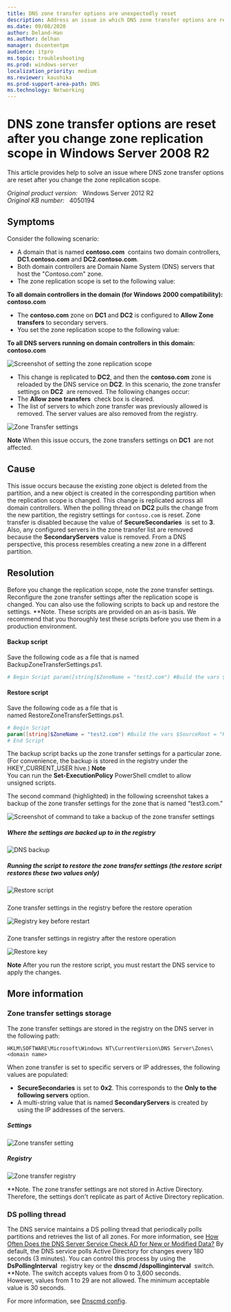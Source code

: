 ```yaml
---
title: DNS zone transfer options are unexpectedly reset
description: Address an issue in which DNS zone transfer options are reset after you change the zone replication scope.
ms.date: 09/08/2020
author: Deland-Han
ms.author: delhan
manager: dscontentpm
audience: itpro
ms.topic: troubleshooting
ms.prod: windows-server
localization_priority: medium
ms.reviewer: kaushika
ms.prod-support-area-path: DNS
ms.technology: Networking
---
```

# DNS zone transfer options are reset after you change zone replication scope in Windows Server 2008 R2

This article provides help to solve an issue where DNS zone transfer options are reset after you change the zone replication scope.

_Original product version:_ &nbsp; Windows Server 2012 R2  
_Original KB number:_ &nbsp; 4050194

## Symptoms

Consider the following scenario:
- A domain that is named **contoso.com**  contains two domain controllers, **DC1.contoso.com** and **DC2.contoso.com**.
- Both domain controllers are Domain Name System (DNS) servers that host the "Contoso.com" zone.
- The zone replication scope is set to the following value:

**To all domain controllers in the domain (for Windows 2000 compatibility): contoso.com**  
- The **contoso.com** zone on **DC1** and **DC2** is configured to **Allow Zone transfers** to secondary servers.
- You set the zone replication scope to the following value:

**To all DNS servers running on domain controllers in this domain: contoso.com**

![Screenshot of setting the zone replication scope](./media/dns-zone-transfer-options-reset/set-zone-replication-scope.png)

- This change is replicated to **DC2**, and then the **contoso.com** zone is reloaded by the DNS service on **DC2**.
 In this scenario, the zone transfer settings on **DC2**  are removed. The following changes occur: 
- The **Allow zone transfers**  check box is cleared.
- The list of servers to which zone transfer was previously allowed is removed. The server values are also removed from the registry.

![Zone Transfer settings](./media/dns-zone-transfer-options-reset/allow-zone-transfers-server-removed.png)

**Note** When this issue occurs, the zone transfers settings on **DC1**  are not affected.

## Cause

This issue occurs because the existing zone object is deleted from the partition, and a new object is created in the corresponding partition when the replication scope is changed. This change is replicated across all domain controllers. 
 When the polling thread on **DC2** pulls the change from the new partition, the registry settings for `contoso.com` is reset. Zone transfer is disabled because the value of **SecureSecondaries**  is set to **3**. Also, any configured servers in the zone transfer list are removed because the **SecondaryServers** value is removed. From a DNS perspective, this process resembles creating a new zone in a different partition. 

## Resolution

Before you change the replication scope, note the zone transfer settings. Reconfigure the zone transfer settings after the replication scope is changed.
 You can also use the following scripts to back up and restore the settings. 
 **Note. These scripts are provided on an as-is basis. We recommend that you thoroughly test these scripts before you use them in a production environment. 

#### Backup script

Save the following code as a file that is named BackupZoneTransferSettings.ps1. 

```powershell
# Begin Script param([string]$ZoneName = "test2.com") #Build the vars $TargetRoot = "HKCU:\DNSZoneConfigMigration\" $TargetKeyPath = $TargetRoot $SourceRoot = "HKLM:\Software\Microsoft\Windows Nt\CurrentVersion\DNS Server\Zones\" $SourceKeyPath = $SourceRoot + $ZoneName #Copy the Item #Check for the presence of the item Get-Item HKCU:\DNSZoneConfigMigration -ErrorAction SilentlyContinue >$null if($?) { "DNSZoneConfigMigration key present already!" } else { New-Item -Path HKCU:\DNSZoneConfigMigration -ErrorAction SilentlyContinue >$null } if($?) { Copy-Item -Path $SourceKeyPath -Destination $TargetKeyPath -ErrorAction SilentlyContinue >$null if($?) { "Key backed up in registry (Current User Hive) successfully!" } else { "Key Backup Failed.Error Code is " + $Error[0].Exception.Message } } else { "Unable to Create Backup Key.Error code is " + + $Error[0].Exception.Message + ".Exiting" } # End Script
```

#### Restore script

Save the following code as a file that is named RestoreZoneTransferSettings.ps1. 

```powershell
# Begin Script
param([string]$ZoneName = "test2.com") #Build the vars $SourceRoot = "HKCU:\DNSZoneConfigMigration\" $SourceKeyPath = $SourceRoot + $ZoneName $DestinationRoot = "HKLM:\Software\Microsoft\Windows Nt\CurrentVersion\DNS Server\Zones\" $DestinationKeyPath = $DestinationRoot + $ZoneName #Copy the ItemProperty Values Copy-ItemProperty -Path $SourceKeyPath -Destination $DestinationKeyPath -Name "SecureSecondaries" -ErrorAction SilentlyContinue >$null if($?) { "SecureSecondaries Value Successfully Restored for " + $ZoneName Copy-ItemProperty -Path $SourceKeyPath -Destination $DestinationKeyPath -Name "SecondaryServers" -ErrorAction SilentlyContinue >$null if($?) { "SecondaryServers Value Successfully Restored for " + $ZoneName "Restore Successful! Deleting the backup" Remove-Item -Path $SourceKeyPath if(-Not $?) { "Unable to Delete Backup Key. Delete Manually. Error :" + $Error[0].Exception.Message } } else { "Failed to restore SecondaryServers value. " + $Error[0].Exception.Message } } else { "Failed to restore SecureSecondaries value. " + $Error[0].Exception.Message }
# End Script
```

The backup script backs up the zone transfer settings for a particular zone. (For convenience, the backup is stored in the registry under the HKEY_CURRENT_USER hive.) 
 **Note**  
 You can run the **Set-ExecutionPolicy** PowerShell cmdlet to allow unsigned scripts. 

The second command (highlighted) in the following screenshot takes a backup of the zone transfer settings for the zone that is named "test3.com."

![Screenshot of command to take a backup of the zone transfer settings](./media/dns-zone-transfer-options-reset/command-to-backup-zone-transfer-setting.png)

##### Where the settings are backed up to in the registry

![DNS backup](./media/dns-zone-transfer-options-reset/settings-backed-up-in-resgitry.png)

##### Running the script to restore the zone transfer settings (the restore script restores these two values only)

![Restore script](./media/dns-zone-transfer-options-reset/script-to-restore-zone-transfer-setting.png)

##### 
Zone transfer settings in the registry before the restore operation 

![Registry key before restart](./media/dns-zone-transfer-options-reset/settings-in-registry-before-restore.png)

##### 
Zone transfer settings in registry after the restore operation 

![Restore key](./media/dns-zone-transfer-options-reset/settings-in-registry-after-restore.png)

**Note** After you run the restore script, you must restart the DNS service to apply the changes.

## More information

### Zone transfer settings storage

The zone transfer settings are stored in the registry on the DNS server in the following path:

`HKLM\SOFTWARE\Microsoft\Windows NT\CurrentVersion\DNS Server\Zones\<domain name>`

 When zone transfer is set to specific servers or IP addresses, the following values are populated: 
- **SecureSecondaries** is set to **0x2**. This corresponds to the **Only to the following servers** option. 
- A multi-string value that is named **SecondaryServers** is created by using the IP addresses of the servers. 

##### Settings

![Zone transfer setting](./media/dns-zone-transfer-options-reset/zone-transfer-setting-storage.png)

##### Registry

![Zone transfer registry](./media/dns-zone-transfer-options-reset/zone-transfer-setting-storage-in-registry.png)

 **Note. The zone transfer settings are not stored in Active Directory. Therefore, the settings don't replicate as part of Active Directory replication. 

### DS polling thread

The DNS service maintains a DS polling thread that periodically polls partitions and retrieves the list of all zones. For more information, see [How Often Does the DNS Server Service Check AD for New or Modified Data?](https://blogs.technet.microsoft.com/askpfeplat/2013/03/22/mailbag-how-often-does-the-dns-server-service-check-ad-for-new-or-modified-data/) 
 By default, the DNS service polls Active Directory for changes every 180 seconds (3 minutes). You can control this process by using the **DsPollingInterval**  registry key or the **dnscmd /dspollinginterval**  switch. 
 **Note. The switch accepts values from 0 to 3,600 seconds. However, values from 1 to 29 are not allowed. The minimum acceptable value is 30 seconds. 

For more information, see [Dnscmd config](https://technet.microsoft.com/library/cc756116%28v=WS.10%29.aspx#BKMK_3).
